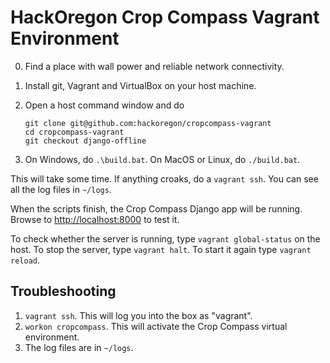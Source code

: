# HackOregon Crop Compass Vagrant Environment

0. Find a place with wall power and reliable network connectivity.
1. Install git, Vagrant and VirtualBox on your host machine.
2. Open a host command window and do

    ```
    git clone git@github.com:hackoregon/cropcompass-vagrant
    cd cropcompass-vagrant
    git checkout django-offline
    ```
3. On Windows, do `.\build.bat`. On MacOS or Linux, do `./build.bat`.

This will take some time. If anything croaks, do a `vagrant ssh`. You can see all the log files in `~/logs`.

When the scripts finish, the Crop Compass Django app will be running. Browse to <http://localhost:8000> to test it.

To check whether the server is running, type `vagrant global-status` on the host. To stop the server, type `vagrant halt`. To start it again type `vagrant reload`.

## Troubleshooting
1. `vagrant ssh`. This will log you into the box as "vagrant".
2. `workon cropcompass`. This will activate the Crop Compass virtual environment.
3. The log files are in `~/logs`.
